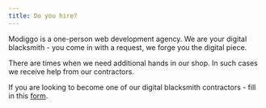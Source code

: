 ```yaml
---
title: Do you hire?
---
```


Modiggo is a one-person web development agency. We are your digital blacksmith - you come in with a request, we forge you the digital piece.

There are times when we need additional hands in our shop. In such cases we receive help from our contractors.

If you are looking to become one of our digital blacksmith contractors - fill in this [form](https://forms.gle/Uo1vxku2gLeQA6788).
